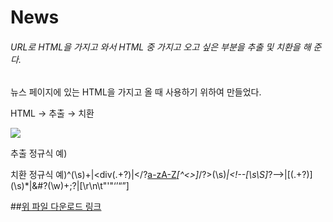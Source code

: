 # News

###### URL로 HTML을 가지고 와서 HTML 중 가지고 오고 싶은 부분을 추출 및 치환을 해 준다.

뉴스 페이지에 있는 HTML을 가지고 올 때 사용하기 위하여 만들었다.



HTML → 추출 → 치환



![](https://github.com/yeosuin/news/assets/103043510/d7e42343-421a-4fec-b886-a69b6fe7e903)

추출 정규식 예) <title>(?<text>.*?)</title>

치환 정규식 예)^(\s)+|<div(.+?)</div>|</?[a-zA-Z](\w)*[^<>]*/?>(\s)*|<!\-\-[\s\S]*?\-\->|\[(.+?)\](\s)*|&#?(\w)+;?|[\r\n\t"'"‘’“”]


##[위 파일 다운로드 링크](https://drive.google.com/file/d/1E_yFoZae_iYtz2bJ2UthbMX9EnNBdDj2/view?usp=sharing)
